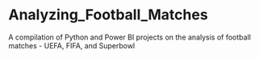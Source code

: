 # Analyzing_Football_Matches
 A compilation of Python and Power BI projects on the analysis of football matches - UEFA, FIFA, and Superbowl
